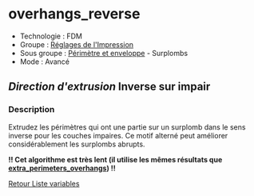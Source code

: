 # overhangs_reverse

* Technologie : FDM
* Groupe : [Réglages de l'Impression](../print_settings/print_settings.md)
* Sous groupe : [Périmètre et enveloppe](../print_settings/print_settings.md#périmètre-et-enveloppe) - Surplombs
* Mode : Avancé

## *Direction d'extrusion* Inverse sur impair

### Description

Extrudez les périmètres qui ont une partie sur un surplomb  dans le sens inverse pour les  couches impaires. Ce motif alterné peut améliorer considérablement les surplombs abrupts.

**!! Cet algorithme est très lent (il utilise les mêmes résultats que [extra_perimeters_overhangs](extra_perimeters_overhangs.md)) !!**


[Retour Liste variables](variable_list.md)